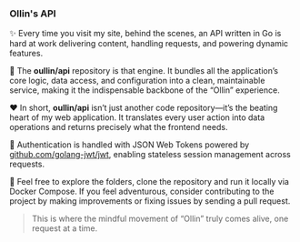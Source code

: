 ### Ollin's API

:sparkles: Every time you visit my site, behind the scenes, an API written in Go is hard at work delivering content,
handling requests, and powering dynamic features.

:monorail: The **oullin/api** repository is that engine. It bundles all the application’s core logic, data access, and
configuration into a clean, maintainable service, making it the indispensable backbone of the “Ollin” experience.

:hearts: In short, **oullin/api** isn’t just another code repository—it’s the beating heart of my web application. It translates
every user action into data operations and returns precisely what the frontend needs.

:closed_lock_with_key: Authentication is handled with JSON Web Tokens powered by [github.com/golang-jwt/jwt](https://github.com/golang-jwt/jwt), enabling stateless session management across requests.

:rocket: Feel free to explore the folders, clone the repository and run it locally via Docker Compose. If you feel adventurous,
consider contributing to the project by making improvements or fixing issues by sending a pull request.

> This is where the mindful movement of “Ollin” truly comes alive, one request at a time.
